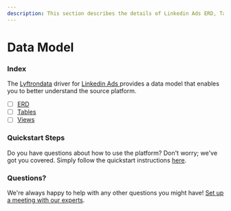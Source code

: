 ```yaml
---
description: This section describes the details of Linkedin Ads ERD, Tables, and Views.
---
```


# Data Model

### Index

The  [Lyftrondata](https://www.lyftrondata.com/) driver for [Linkedin Ads](https://www.lyftrondata.com/integration/linkedin-ads/)[ ](https://www.lyftrondata.com/integration/linkedin-ads/)provides a data model that enables you to better understand the source platform.

* [ ] [ERD](../../../marketing-analytics/linkedin-ads/data-model/erd.md)
* [ ] [Tables](../../../marketing-analytics/linkedin-ads/data-model/tables.md)
* [ ] [Views](../../../marketing-analytics/linkedin-ads/data-model/views.md)

### Quickstart Steps

Do you have questions about how to use the platform? Don't worry; we've got you covered. Simply follow the quickstart instructions [here](../../../../quickstart-steps.md).

### Questions? <a href="#questions" id="questions"></a>

We're always happy to help with any other questions you might have! [Set up a meeting with our experts](https://www.lyftrondata.com/book-a-meeting/).

